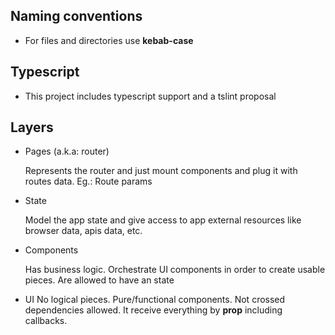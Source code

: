## Naming conventions

- For files and directories use **kebab-case**

## Typescript

- This project includes typescript support and a tslint proposal

## Layers

- Pages (a.k.a: router)
    
    Represents the router and just mount components and plug it with routes data. Eg.: Route params

- State
    
    Model the app state and give access to app external resources like browser data, apis data, etc.

- Components
    
    Has business logic. Orchestrate UI components in order to create usable pieces. Are allowed to have an state

- UI
    No logical pieces. Pure/functional components. Not crossed dependencies allowed. It receive everything by **prop** including callbacks. 

